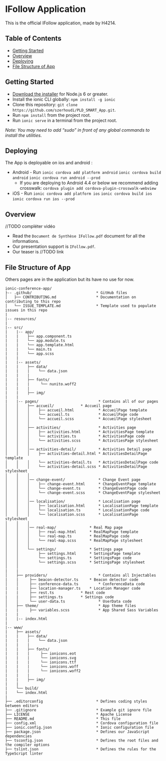 ﻿# IFollow Application

This is the official IFollow application, made by H4214.

## Table of Contents
 - [Getting Started](#getting-started)
 - [Overview](#overview)
 - [Deploying](#deploying)
 - [File Structure of App](#file-structure-of-app)


## Getting Started

* [Download the installer](https://nodejs.org/) for Node.js 6 or greater.
* Install the ionic CLI globally: `npm install -g ionic`
* Clone this repository: `git clone https://github.com/szerhoudi/PLD_SMART_App.git`.
* Run `npm install` from the project root.
* Run `ionic serve` in a terminal from the project root.

_Note: You may need to add “sudo” in front of any global commands to install the utilities._

## Deploying

The App is deployable on ios and android :
* Android - Run `ionic cordova add platform android` `ionic cordova build android` `ionic cordova run android --prod`
  - If you are deploying to Android 4.4 or below we recommend adding crosswalk: `cordova plugin add cordova-plugin-crosswalk-webview`
* iOS - Run `ionic cordova add platform ios` `ionic cordova build ios` `ionic cordova run ios --prod`

## Overview

//TODO compléter vidéo
* Read the `Document de Synthèse IFollow.pdf` document for all the informations. 
* Our presentation support is `IFollow.pdf`.
* Our teaser is //TODO link

## File Structure of App

Others pages are in the application but its have no use for now.
```
ionic-conference-app/
├-- .github/                             * GitHub files
│   ├── CONTRIBUTING.md                  * Documentation on contributing to this repo
│   └── ISSUE_TEMPLATE.md                * Template used to populate issues in this repo
|
|-- resources/
|
|-- src/
|    |-- app/
|    |    ├── app.component.ts
|    |    └── app.module.ts
|    |    └── app.template.html
|    |    └── main.ts
|    |    └── app.scss
|    |
|    |-- assets/
|    |    ├── data/
|    |    |    └── data.json
|    |    |
|    |    ├── fonts/
|    |    |     └── nunito.woff2
|    |    |
|    |    ├── img/
|    |
|    |-- pages/                           * Contains all of our pages
│    │    ├── accueil/			  * Accueil page
│    │    │    ├── accueil.html           * AccueilPage template
│    │    │    └── accueil.ts             * AccueilPage code
│    │    │    └── accueil.scss           * AccueilPage stylesheet
│    │    │
│    │    ├── activities/                 * Activities page
│    │    │    ├── activities.html        * ActivitiesPage template
│    │    │    └── activities.ts          * ActivitiesPage code
│    │    │    └── activities.scss        * ActivitiesPage stylesheet
│    │    │
│    │    │── activities-detail/          * Activities Detail page
│    │    │    ├── activities-detail.html * ActivitiesDetailPage template
│    │    │    └── activities-detail.ts   * ActivitiesDetailPage code
│    │    │    └── activities-detail.scss * ActivitiesDetailPage stylesheet
│    │    │
│    │    │── change-event/               * Change Event page
│    │    │    ├── change-event.html      * ChangeEventPage template
│    │    │    └── change-event.ts        * ChangeEventPage code
│    │    │    └── change-event.scss      * ChangeEventPage stylesheet
│    │    │
│    │    │── localisation/               * Localisation page
│    │    │    ├── localisation.html      * LocalisationPage template
│    │    │    └── localisation.ts        * LocalisationPage code
│    │    │    └── localisation.scss      * LocalisationPage stylesheet
│    │    │
│    │    │── real-map/            	  * Real Map page
│    │    │    ├── real-map.html   	  * RealMapPage template
│    │    │    └── real-map.ts     	  * RealMapPage code
│    │    │    └── real-map.scss   	  * RealMapPage stylesheet
│    │    │
│    │    └── settings/            	  * Settings page
│    │         ├── settings.html   	  * SettingsPage template
│    │         └── settings.ts     	  * SettingsPage code
│    │         └── settings.scss   	  * SettingsPage stylesheet
│    │    
|    |
│    ├── providers/                       * Contains all Injectables
|    |     ├── beacon-detector.ts	  * Beacon detector code
│    │     ├── conference-data.ts         * ConferenceData code
|    |     ├── location-manager.ts	  * Location Manager code
|    |     ├── rest.ts	 		  * Rest code
|    |     ├── settings.ts		  * Settings code
│    │     └── user-data.ts               * UserData code
│    ├── theme/                           * App theme files
|    |     ├── variables.scss             * App Shared Sass Variables
|    |
|    |-- index.html
|
|-- www/
|    ├── assets/
|    |    ├── data/
|    |    |    └── data.json
|    |    |
|    |    ├── fonts/
|    |    |     ├── ionicons.eot
|    |    |     └── ionicons.svg
|    |    |     └── ionicons.ttf
|    |    |     └── ionicons.woff
|    |    |     └── ionicons.woff2
|    |    |
|    |    ├── img/
|    |
|    └── build/
|    └── index.html
|
├── .editorconfig                        * Defines coding styles between editors
├── .gitignore                           * Example git ignore file
├── LICENSE                              * Apache License
├── README.md                            * This file
├── config.xml                           * Cordova configuration file
├── ionic.config.json                    * Ionic configuration file
├── package.json                         * Defines our JavaScript dependencies
├── tsconfig.json                        * Defines the root files and the compiler options
├── tslint.json                          * Defines the rules for the TypeScript linter
```
